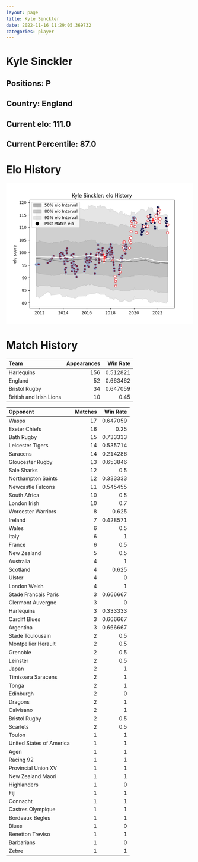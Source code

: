 ```yaml
---  
layout: page  
title: Kyle Sinckler  
date: 2022-11-16 11:29:05.369732  
categories: player  
---
```

# Kyle Sinckler

## Positions: P

## Country: England

## Current elo: 111.0

## Current Percentile: 87.0

# Elo History


![elo history](history_KyleSinckler.png)
# Match History


| Team                    |   Appearances |   Win Rate |
|:------------------------|--------------:|-----------:|
| Harlequins              |           156 |   0.512821 |
| England                 |            52 |   0.663462 |
| Bristol Rugby           |            34 |   0.647059 |
| British and Irish Lions |            10 |   0.45     |

| Opponent                 |   Matches |   Win Rate |
|:-------------------------|----------:|-----------:|
| Wasps                    |        17 |   0.647059 |
| Exeter Chiefs            |        16 |   0.25     |
| Bath Rugby               |        15 |   0.733333 |
| Leicester Tigers         |        14 |   0.535714 |
| Saracens                 |        14 |   0.214286 |
| Gloucester Rugby         |        13 |   0.653846 |
| Sale Sharks              |        12 |   0.5      |
| Northampton Saints       |        12 |   0.333333 |
| Newcastle Falcons        |        11 |   0.545455 |
| South Africa             |        10 |   0.5      |
| London Irish             |        10 |   0.7      |
| Worcester Warriors       |         8 |   0.625    |
| Ireland                  |         7 |   0.428571 |
| Wales                    |         6 |   0.5      |
| Italy                    |         6 |   1        |
| France                   |         6 |   0.5      |
| New Zealand              |         5 |   0.5      |
| Australia                |         4 |   1        |
| Scotland                 |         4 |   0.625    |
| Ulster                   |         4 |   0        |
| London Welsh             |         4 |   1        |
| Stade Francais Paris     |         3 |   0.666667 |
| Clermont Auvergne        |         3 |   0        |
| Harlequins               |         3 |   0.333333 |
| Cardiff Blues            |         3 |   0.666667 |
| Argentina                |         3 |   0.666667 |
| Stade Toulousain         |         2 |   0.5      |
| Montpellier Herault      |         2 |   0.5      |
| Grenoble                 |         2 |   0.5      |
| Leinster                 |         2 |   0.5      |
| Japan                    |         2 |   1        |
| Timisoara Saracens       |         2 |   1        |
| Tonga                    |         2 |   1        |
| Edinburgh                |         2 |   0        |
| Dragons                  |         2 |   1        |
| Calvisano                |         2 |   1        |
| Bristol Rugby            |         2 |   0.5      |
| Scarlets                 |         2 |   0.5      |
| Toulon                   |         1 |   1        |
| United States of America |         1 |   1        |
| Agen                     |         1 |   1        |
| Racing 92                |         1 |   1        |
| Provincial Union XV      |         1 |   1        |
| New Zealand Maori        |         1 |   1        |
| Highlanders              |         1 |   0        |
| Fiji                     |         1 |   1        |
| Connacht                 |         1 |   1        |
| Castres Olympique        |         1 |   1        |
| Bordeaux Begles          |         1 |   1        |
| Blues                    |         1 |   0        |
| Benetton Treviso         |         1 |   1        |
| Barbarians               |         1 |   0        |
| Zebre                    |         1 |   1        |